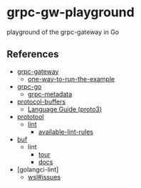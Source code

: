 # grpc-gw-playground
playground of the grpc-gateway in Go

## References

- [grpc-gateway](https://github.com/grpc-ecosystem/grpc-gateway)
  - [one-way-to-run-the-example](https://github.com/grpc-ecosystem/grpc-gateway/tree/master/examples/internal#one-way-to-run-the-example)
- [grpc-go](https://github.com/grpc/grpc-go)
  - [grpc-metadata](https://github.com/grpc/grpc-go/blob/master/Documentation/grpc-metadata.md)
- [protocol-buffers](https://developers.google.com/protocol-buffers)
  - [Language Guide (proto3)](https://developers.google.com/protocol-buffers/docs/proto3)
- [prototool](https://github.com/uber/prototool)
  - [lint](https://github.com/uber/prototool/blob/dev/docs/lint.md)
    - [available-lint-rules](https://github.com/uber/prototool/blob/dev/docs/lint.md#available-lint-rules)
- [buf](https://buf.build)
  - lint
    - [tour](https://buf.build/docs/tour-4)
    - [docs](https://buf.build/docs/lint-overview)
- [golangci-lint]
  - [wsl#issues](https://github.com/bombsimon/wsl#issues-and-configuration)

